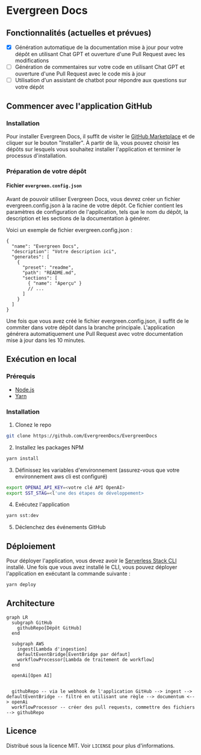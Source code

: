 # Evergreen Docs

## Fonctionnalités (actuelles et prévues)

- [x] Génération automatique de la documentation mise à jour pour votre dépôt en utilisant Chat GPT et ouverture d'une Pull Request avec les modifications
- [ ] Génération de commentaires sur votre code en utilisant Chat GPT et ouverture d'une Pull Request avec le code mis à jour
- [ ] Utilisation d'un assistant de chatbot pour répondre aux questions sur votre dépôt

## Commencer avec l'application GitHub

### Installation

Pour installer Evergreen Docs, il suffit de visiter le [GitHub Marketplace](https://github.com/apps/evergreen-docs) et de cliquer sur le bouton "Installer". À partir de là, vous pouvez choisir les dépôts sur lesquels vous souhaitez installer l'application et terminer le processus d'installation.

### Préparation de votre dépôt

#### Fichier `evergreen.config.json`

Avant de pouvoir utiliser Evergreen Docs, vous devrez créer un fichier evergreen.config.json à la racine de votre dépôt. Ce fichier contient les paramètres de configuration de l'application, tels que le nom du dépôt, la description et les sections de la documentation à générer.

Voici un exemple de fichier evergreen.config.json :

```jsonc
{
  "name": "Evergreen Docs",
  "description": "Votre description ici",
  "generates": [
    {
      "preset": "readme",
      "path": "README.md",
      "sections": [
        { "name": "Aperçu" }
        // ...
      ]
    }
  ]
}
```

Une fois que vous avez créé le fichier evergreen.config.json, il suffit de le commiter dans votre dépôt dans la branche principale. L'application générera automatiquement une Pull Request avec votre documentation mise à jour dans les 10 minutes.

## Exécution en local

### Prérequis

- [Node.js](https://nodejs.org/en/)
- [Yarn](https://yarnpkg.com/)

### Installation

1. Clonez le repo

```sh
git clone https://github.com/EvergreenDocs/EvergreenDocs
```

2. Installez les packages NPM

```sh
yarn install
```

3. Définissez les variables d'environnement (assurez-vous que votre environnement aws cli est configuré)

```sh
export OPENAI_API_KEY=<votre clé API OpenAI>
export SST_STAG=<l'une des étapes de développement>
```

4. Exécutez l'application

```sh
yarn sst:dev
```

5. Déclenchez des événements GitHub

## Déploiement

Pour déployer l'application, vous devez avoir le [Serverless Stack CLI](https://serverless-stack.com/) installé. Une fois que vous avez installé le CLI, vous pouvez déployer l'application en exécutant la commande suivante :

```sh
yarn deploy
```

## Architecture

```mermaid
graph LR
  subgraph GitHub
    githubRepo[Dépôt GitHub]
  end

  subgraph AWS
    ingest[Lambda d'ingestion]
    defaultEventBridge[EventBridge par défaut]
    workflowProcessor[Lambda de traitement de workflow]
  end

  openAi[Open AI]


  githubRepo -- via le webhook de l'application GitHub --> ingest --> defaultEventBridge -- filtré en utilisant une règle --> documentum <--> openAi
  workflowProcessor -- créer des pull requests, commettre des fichiers --> githubRepo
```

## Licence

Distribué sous la licence MIT. Voir `LICENSE` pour plus d'informations.